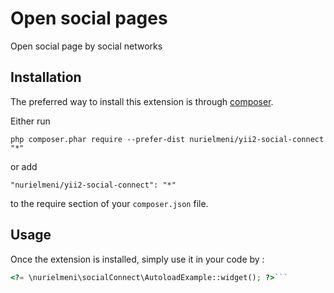 Open social pages
=================
Open social page by social networks

Installation
------------

The preferred way to install this extension is through [composer](http://getcomposer.org/download/).

Either run

```
php composer.phar require --prefer-dist nurielmeni/yii2-social-connect "*"
```

or add

```
"nurielmeni/yii2-social-connect": "*"
```

to the require section of your `composer.json` file.


Usage
-----

Once the extension is installed, simply use it in your code by  :

```php
<?= \nurielmeni\socialConnect\AutoloadExample::widget(); ?>```